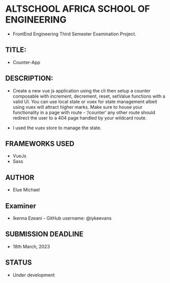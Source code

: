 # ALTSCHOOL AFRICA SCHOOL OF ENGINEERING
* FrontEnd Engineering Third Semester Examination Project.

## TITLE:
* Counter-App

## DESCRIPTION:
* Create a new vue js application using the cli then setup a counter composable with increment, decrement, reset, setValue functions with a valid UI. You can use local state or vuex for state management albeit using vuex will attract higher marks. Make sure to house your functionality in a page with route - ‘/counter’ any other route should redirect the user to a 404 page handled by your wildcard route.

* I used the vuex store to manage the state.

## FRAMEWORKS USED
* VueJs
* Sass

## AUTHOR
* Elue Michael

## Examiner
* Ikenna Ezeani - GitHub username: @iykeevans

## SUBMISSION DEADLINE
* 18th March, 2023

## STATUS
* Under development
